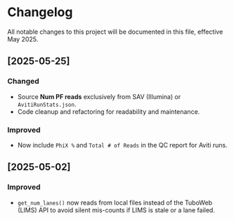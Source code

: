 # Changelog

All notable changes to this project will be documented in this file, effective May 2025.

## [2025-05-25]  
### Changed  
- Source **Num PF reads** exclusively from SAV (Illumina) or `AvitiRunStats.json`.
- Code cleanup and refactoring for readability and maintenance.

### Improved  
- Now include `PhiX %` and `Total # of Reads` in the QC report for Aviti runs.

## [2025-05-02]  
### Improved  
- `get_num_lanes()` now reads from local files instead of the TuboWeb (LIMS) API to avoid silent mis-counts if LIMS is stale or a lane failed.
